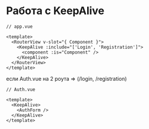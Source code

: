 # Работа с KeepAlive

<v-clicks>

```vue{*|5}
// app.vue

<template>
  <RouterView v-slot="{ Component }">
    <KeepAlive :include="['Login', 'Registration']">
      <component :is="Component" />
    </KeepAlive>
  </RouterView>
</template>
```

если Auth.vue на 2 роута => (/login, /registration)

```vue{*|5}
// Auth.vue

<template>
  <KeepAlive>
    <AuthForm />
  </KeepAlive>
</template>
```

</v-clicks>
